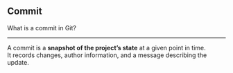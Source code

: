 ## Commit

What is a commit in Git?

---

A commit is a **snapshot of the project’s state** at a given point in time.  
It records changes, author information, and a message describing the update.

